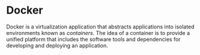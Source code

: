 # Docker

Docker is a virtualization application that abstracts applications into isolated environments known as *containers*. The idea of a container is to provide a unified platform that includes the software tools and dependencies for developing and deploying an application.